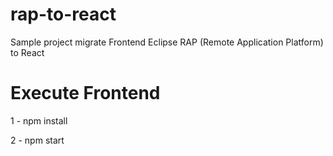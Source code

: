 # rap-to-react
Sample project migrate Frontend Eclipse RAP (Remote Application Platform) to React

# Execute Frontend

1 - npm install

2 - npm start
